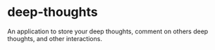 # deep-thoughts
An application to store your deep thoughts, comment on others deep thoughts, and other interactions.
